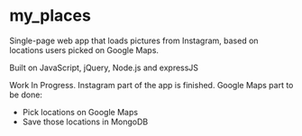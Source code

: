 my_places
=========

Single-page web app that loads pictures from Instagram, based on locations users picked on Google Maps.

Built on JavaScript, jQuery, Node.js and expressJS

Work In Progress. Instagram part of the app is finished. Google Maps part to be done:
* Pick locations on Google Maps
* Save those locations in MongoDB
